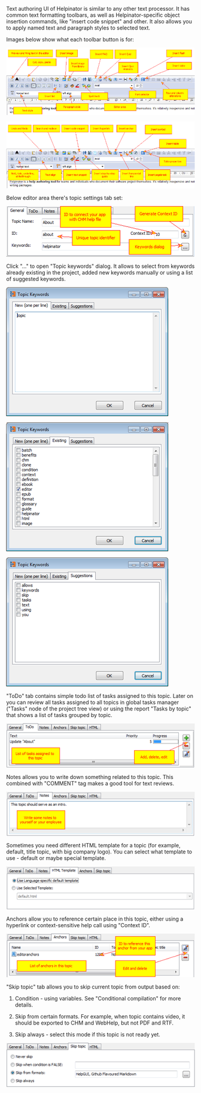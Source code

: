 Text authoring UI of Helpinator is similar to any other text processor. It has common text formatting toolbars, as well as Helpinator-specific object insertion commands, like "insert code snippet" and other. It also allows you to apply named text and paragraph styles to  selected text.




Images below show what each toolbar button is for:


![](images/eng-ed-toolbar.png "")




![](images/eng-ed-toolbar2.png "")






Below editor area there's topic settings tab set:




![](images/eng-ed-general.png "")




Click "..." to open "Topic keywords" dialog. It allows to select from keywords already existing in the project, added new keywords manually or using a list of suggested keywords.




![](images/ediytorkeywords.PNG "")




![](images/keywordseditor2.PNG "")




![](images/keywordseditor3.PNG "")






"ToDo" tab contains simple todo list of tasks assigned to this topic. Later on you can review all tasks assigned to all topics in global tasks manager ("Tasks" node of the project tree view) or using the report "Tasks by topic" that shows a list of tasks grouped by topic.




![](images/eng-ed-todo.png "")






Notes allows you to write down something related to this topic. This combined with "COMMENT" tag makes a good tool for text reviews.




![](images/eng-ed-notes.png "")




Sometimes you need different HTML template for a topic (for example, default, title topic, with big company logo). You can select what template to use - default or maybe special template.




![](images/eng-ed-template.png "")


<a name="a_120_editoranchors"></a>  Anchors allow you to reference certain place in this topic, either using a hyperlink or context-sensitive help call using "Context ID".




![](images/eng-ed-anchors.png "")




"Skip topic" tab allows you to skip current topic from output based on:


1. Condition - using variables. See "Conditional compilation" for more details.


2. Skip from certain formats. For example, when topic contains video, it should be exported to CHM and WebHelp, but not PDF and RTF.


3. Skip always - select this mode if this topic is not ready yet.




![](images/eng-ed-skip.png "")
